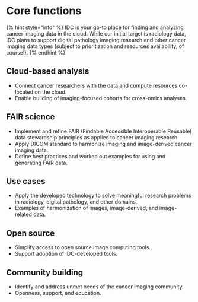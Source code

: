 # Core functions

{% hint style="info" %}
IDC is your go-to place for finding and analyzing cancer imaging data in the cloud. While our initial target is radiology data, IDC plans to support digital pathology imaging research and other cancer imaging data types \(subject to prioritization and resources availability, of course!\).
{% endhint %}

## Cloud-based analysis

* Connect cancer researchers with the data and compute resources co-located on the cloud.
* Enable building of imaging-focused cohorts for cross-omics analyses.

## FAIR science

* Implement and refine FAIR \(Findable Accessible Interoperable Reusable\) data stewardship principles as applied to cancer imaging research.
* Apply DICOM standard to harmonize imaging and image-derived cancer imaging data.
* Define best practices and worked out examples for using and generating FAIR data.

## Use cases

* Apply the developed technology to solve meaningful research problems in radiology, digital pathology, and other domains.
* Examples of harmonization of images, image-derived, and image-related data.

## Open source

* Simplify access to open source image computing tools.
* Support adoption of IDC-developed tools.

## Community building

* Identify and address unmet needs of the cancer imaging community.
* Openness, support, and education.

